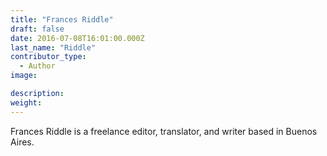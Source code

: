```yaml
---
title: "Frances Riddle"
draft: false
date: 2016-07-08T16:01:00.000Z
last_name: "Riddle"
contributor_type:
  - Author
image:

description:
weight:
---
```


Frances Riddle is a freelance editor, translator, and writer based in Buenos Aires.

